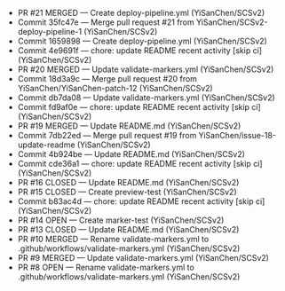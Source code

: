 - PR #21 MERGED — Create deploy-pipeline.yml (YiSanChen/SCSv2)
- Commit 35fc47e — Merge pull request #21 from YiSanChen/SCSv2-deploy-pipeline-1 (YiSanChen/SCSv2)
- Commit 1659898 — Create deploy-pipeline.yml (YiSanChen/SCSv2)
- Commit 4e9691f — chore: update README recent activity [skip ci] (YiSanChen/SCSv2)
- PR #20 MERGED — Update validate-markers.yml (YiSanChen/SCSv2)
- Commit 18d3a9c — Merge pull request #20 from YiSanChen/YiSanChen-patch-12 (YiSanChen/SCSv2)
- Commit db7da08 — Update validate-markers.yml (YiSanChen/SCSv2)
- Commit fd9af0e — chore: update README recent activity [skip ci] (YiSanChen/SCSv2)
- PR #19 MERGED — Update README.md (YiSanChen/SCSv2)
- Commit 7db22ed — Merge pull request #19 from YiSanChen/issue-18-update-readme (YiSanChen/SCSv2)
- Commit 4b924be — Update README.md (YiSanChen/SCSv2)
- Commit cde36a1 — chore: update README recent activity [skip ci] (YiSanChen/SCSv2)
- PR #16 CLOSED — Update README.md (YiSanChen/SCSv2)
- PR #15 CLOSED — Create preview-test (YiSanChen/SCSv2)
- Commit b83ac4d — chore: update README recent activity [skip ci] (YiSanChen/SCSv2)
- PR #14 OPEN — Create marker-test (YiSanChen/SCSv2)
- PR #13 CLOSED — Update README.md (YiSanChen/SCSv2)
- PR #10 MERGED — Rename validate-markers.yml to .github/workflows/validate-markers.yml (YiSanChen/SCSv2)
- PR #9 MERGED — Update validate-markers.yml (YiSanChen/SCSv2)
- PR #8 OPEN — Rename validate-markers.yml to .github/workflows/validate-markers.yml (YiSanChen/SCSv2)